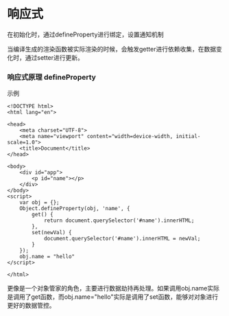 # 响应式

在初始化时，通过defineProperty进行绑定，设置通知机制

当编译生成的渲染函数被实际渲染的时候，会触发getter进行依赖收集，在数据变化时，通过setter进行更新。

### 响应式原理 defineProperty

示例

```markup
<!DOCTYPE html>
<html lang="en">

<head>
    <meta charset="UTF-8">
    <meta name="viewport" content="width=device-width, initial-scale=1.0">
    <title>Document</title>
</head>

<body>
    <div id="app">
        <p id="name"></p>
    </div>
</body>
<script>
    var obj = {};
    Object.defineProperty(obj, 'name', {
        get() {
            return document.querySelector('#name').innerHTML;
        },
        set(newVal) {
            document.querySelector('#name').innerHTML = newVal;
        }
    });
    obj.name = "hello"
</script>

</html>
```

更像是一个对象管家的角色，主要进行数据劫持再处理。如果调用obj.name实际是调用了get函数，而obj.name="hello"实际是调用了set函数，能够对对象进行更好的数据管控。

